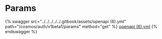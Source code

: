 # Params

{% swagger src="../../../../../.gitbook/assets/openapi (6).yml" path="/cosmos/auth/v1beta1/params" method="get" %}
[openapi (6).yml](<../../../../../.gitbook/assets/openapi (6).yml>)
{% endswagger %}
